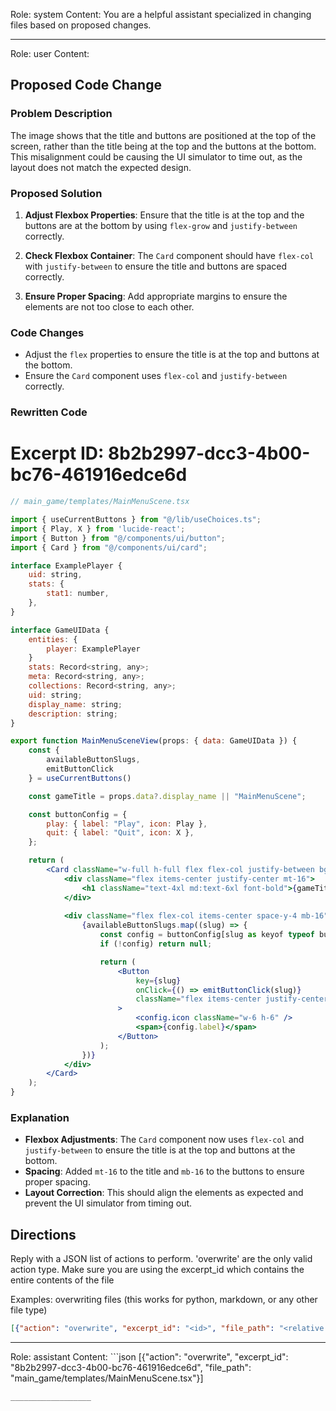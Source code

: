 Role: system
Content: You are a helpful assistant specialized in changing files based on proposed changes.
__________________
Role: user
Content: 
## Proposed Code Change
### Problem Description

The image shows that the title and buttons are positioned at the top of the screen, rather than the title being at the top and the buttons at the bottom. This misalignment could be causing the UI simulator to time out, as the layout does not match the expected design.

### Proposed Solution

1. **Adjust Flexbox Properties**: Ensure that the title is at the top and the buttons are at the bottom by using `flex-grow` and `justify-between` correctly.

2. **Check Flexbox Container**: The `Card` component should have `flex-col` with `justify-between` to ensure the title and buttons are spaced correctly.

3. **Ensure Proper Spacing**: Add appropriate margins to ensure the elements are not too close to each other.

### Code Changes

- Adjust the `flex` properties to ensure the title is at the top and buttons at the bottom.
- Ensure the `Card` component uses `flex-col` and `justify-between` correctly.

### Rewritten Code

# Excerpt ID: 8b2b2997-dcc3-4b00-bc76-461916edce6d
```jsx
// main_game/templates/MainMenuScene.tsx

import { useCurrentButtons } from "@/lib/useChoices.ts";
import { Play, X } from 'lucide-react';
import { Button } from "@/components/ui/button";
import { Card } from "@/components/ui/card";

interface ExamplePlayer {
    uid: string,
    stats: {
        stat1: number,
    },
}

interface GameUIData {
    entities: {
        player: ExamplePlayer
    }
    stats: Record<string, any>;
    meta: Record<string, any>;
    collections: Record<string, any>;
    uid: string;
    display_name: string;
    description: string;
}

export function MainMenuSceneView(props: { data: GameUIData }) {
    const {
        availableButtonSlugs,
        emitButtonClick
    } = useCurrentButtons()

    const gameTitle = props.data?.display_name || "MainMenuScene";

    const buttonConfig = {
        play: { label: "Play", icon: Play },
        quit: { label: "Quit", icon: X },
    };

    return (
        <Card className="w-full h-full flex flex-col justify-between bg-gradient-to-b from-blue-500 to-purple-600 text-white">
            <div className="flex items-center justify-center mt-16">
                <h1 className="text-4xl md:text-6xl font-bold">{gameTitle}</h1>
            </div>
            
            <div className="flex flex-col items-center space-y-4 mb-16">
                {availableButtonSlugs.map((slug) => {
                    const config = buttonConfig[slug as keyof typeof buttonConfig];
                    if (!config) return null;

                    return (
                        <Button
                            key={slug}
                            onClick={() => emitButtonClick(slug)}
                            className="flex items-center justify-center space-x-2 bg-white text-blue-600 px-6 py-3 rounded-full font-semibold text-lg hover:bg-blue-100 transition-colors duration-200"
                        >
                            <config.icon className="w-6 h-6" />
                            <span>{config.label}</span>
                        </Button>
                    );
                })}
            </div>
        </Card>
    );
}
```

### Explanation

- **Flexbox Adjustments**: The `Card` component now uses `flex-col` and `justify-between` to ensure the title is at the top and buttons at the bottom.
- **Spacing**: Added `mt-16` to the title and `mb-16` to the buttons to ensure proper spacing.
- **Layout Correction**: This should align the elements as expected and prevent the UI simulator from timing out.

## Directions
Reply with a JSON list of actions to perform. 'overwrite' are the only valid action type. 
Make sure you are using the excerpt_id which contains the entire contents of the file

Examples:
overwriting files (this works for python, markdown, or any other file type)
```json output_example1
[{"action": "overwrite", "excerpt_id": "<id>", "file_path": "<relative file path>"}]
```

__________________
Role: assistant
Content: ```json
[{"action": "overwrite", "excerpt_id": "8b2b2997-dcc3-4b00-bc76-461916edce6d", "file_path": "main_game/templates/MainMenuScene.tsx"}]
```
__________________
